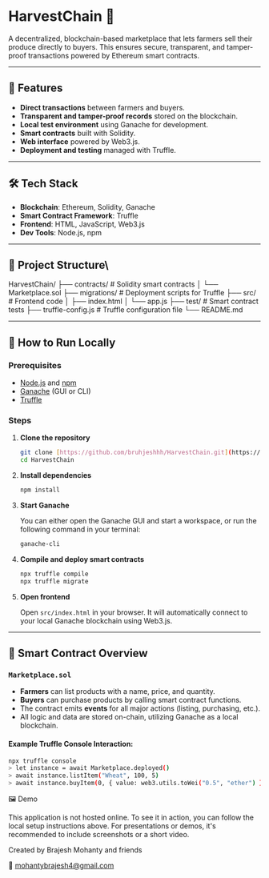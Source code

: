 # HarvestChain 🌾

A decentralized, blockchain-based marketplace that lets farmers sell their produce directly to buyers. This ensures secure, transparent, and tamper-proof transactions powered by Ethereum smart contracts.

---

## 🚀 Features

-   **Direct transactions** between farmers and buyers.
-   **Transparent and tamper-proof records** stored on the blockchain.
-   **Local test environment** using Ganache for development.
-   **Smart contracts** built with Solidity.
-   **Web interface** powered by Web3.js.
-   **Deployment and testing** managed with Truffle.

---

## 🛠️ Tech Stack

-   **Blockchain**: Ethereum, Solidity, Ganache
-   **Smart Contract Framework**: Truffle
-   **Frontend**: HTML, JavaScript, Web3.js
-   **Dev Tools**: Node.js, npm

---

## 📁 Project Structure\
HarvestChain/
├── contracts/ # Solidity smart contracts
│   └── Marketplace.sol
├── migrations/ # Deployment scripts for Truffle
├── src/ # Frontend code
│   ├── index.html
│   └── app.js
├── test/ # Smart contract tests
├── truffle-config.js # Truffle configuration file
└── README.md

---

## 🧪 How to Run Locally

### Prerequisites

-   [Node.js](https://nodejs.org/en/) and [npm](https://www.npmjs.com/)
-   [Ganache](https://trufflesuite.com/ganache/) (GUI or CLI)
-   [Truffle](https://trufflesuite.com/truffle/)

### Steps

1.  **Clone the repository**
    ```bash
    git clone [https://github.com/bruhjeshhh/HarvestChain.git](https://github.com/bruhjeshhh/HarvestChain.git)
    cd HarvestChain
    ```
2.  **Install dependencies**
    ```bash
    npm install
    ```
3.  **Start Ganache**
    
    You can either open the Ganache GUI and start a workspace, or run the following command in your terminal:
    ```bash
    ganache-cli
    ```
4.  **Compile and deploy smart contracts**
    ```bash
    npx truffle compile
    npx truffle migrate
    ```
5.  **Open frontend**
    
    Open `src/index.html` in your browser. It will automatically connect to your local Ganache blockchain using Web3.js.

---

## 📜 Smart Contract Overview

### `Marketplace.sol`

-   **Farmers** can list products with a name, price, and quantity.
-   **Buyers** can purchase products by calling smart contract functions.
-   The contract emits **events** for all major actions (listing, purchasing, etc.).
-   All logic and data are stored on-chain, utilizing Ganache as a local blockchain.

#### Example Truffle Console Interaction:

```bash
npx truffle console
> let instance = await Marketplace.deployed()
> await instance.listItem("Wheat", 100, 5)
> await instance.buyItem(0, { value: web3.utils.toWei("0.5", "ether") })
```
🖼️ Demo

This application is not hosted online. To see it in action, you can follow the local setup instructions above. For presentations or demos, it's recommended to include screenshots or a short video.

Created by Brajesh Mohanty and friends

📧 mohantybrajesh4@gmail.com

